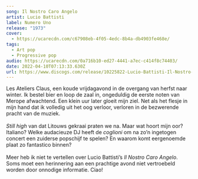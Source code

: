 ```yaml
---
song: Il Nostro Caro Angelo
artist: Lucio Battisti
label: Numero Uno
release: "1973"
cover:
  - https://ucarecdn.com/c67908eb-4f05-4edc-8b4a-db4903fe468e/
tags:
  - Art pop
  - Progressive pop
audio: https://ucarecdn.com/0a716b10-ed27-4441-a7ec-c414f8c74403/
date: 2022-04-10T07:13:33.630Z
url: https://www.discogs.com/release/10225822-Lucio-Battisti-Il-Nostro-Caro-Angelo
---
```

Les Ateliers Claus, een koude vrijdagavond in de overgang van herfst naar winter. Ik bestel bier en loop de zaal in, ongeduldig de eerste noten van Merope afwachtend. Een klein uur later gloeit mijn ziel. Net als het flesje in mijn hand dat ik volledig uit het oog verloor, verloren in de bezwerende pracht van de muziek.\
\
*Still high* van dat Litouws gekraai praten we na. Maar wat hoort mijn oor? Italiano? Welke audacieuze DJ heeft de *coglioni* om na zo’n ingetogen concert een zuiderse popschijf te spelen? En waarom komt eergenoemde plaat zo fantastico binnen?\
\
Meer heb ik niet te vertellen over Lucio Battisti’s *Il Nostro Caro Angelo*. Soms moet een herinnering aan een prachtige avond niet vertroebeld worden door onnodige informatie. Ciao!